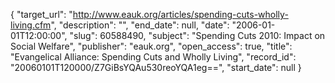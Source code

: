 {
  "target_url": "http://www.eauk.org/articles/spending-cuts-wholly-living.cfm", 
  "description": "", 
  "end_date": null, 
  "date": "2006-01-01T12:00:00", 
  "slug": 60588490, 
  "subject": "Spending Cuts 2010: Impact on Social Welfare", 
  "publisher": "eauk.org", 
  "open_access": true, 
  "title": "Evangelical Alliance: Spending Cuts and Wholly Living", 
  "record_id": "20060101T120000/Z7GiBsYQAu530reoYQA1eg==", 
  "start_date": null
}

